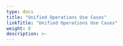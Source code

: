 ```yaml
---
type: docs
title: "Unified Operations Use Cases"
linkTitle: "Unified Operations Use Cases"
weight: 8
description: >-
---
```

